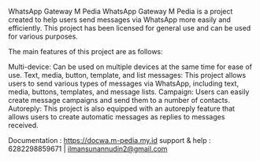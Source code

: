 WhatsApp Gateway M Pedia
WhatsApp Gateway M Pedia is a project created to help users send messages via WhatsApp more easily and efficiently. This project has been licensed for general use and can be used for various purposes.

The main features of this project are as follows:

Multi-device: Can be used on multiple devices at the same time for ease of use.
Text, media, button, template, and list messages: This project allows users to send various types of messages via WhatsApp, including text, media, buttons, templates, and message lists.
Campaign: Users can easily create message campaigns and send them to a number of contacts.
Autoreply: This project is also equipped with an autoreply feature that allows users to create automatic messages as replies to messages received.

Documentation : https://docwa.m-pedia.my.id
support & help : 6282298859671 | ilmansunannudin2@gmail.com
